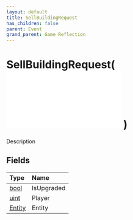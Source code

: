 ```yaml
---
layout: default
title: SellBuildingRequest
has_children: false
parent: Event
grand_parent: Game Reflection
---
```

# SellBuildingRequest( ![ EntityEventBase ](/game-reflection/events/entity_event_base.md) )
Description 

## Fields
| Type | Name |
|:-------------|:--------------|
| [bool](/game-reflection/components/bool.md) | IsUpgraded |
| [uint](/game-reflection/components/uint.md) | Player |
| [Entity](/game-reflection/classes/entity.md) | Entity |
